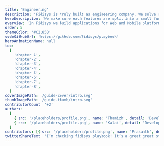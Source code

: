 ```yaml
---
title: 'Engineering'
description: 'Fidisys is truly built as engineering company. We solve real problems.'
heroDescription: 'We make sure each features are split into a small functionality statements called user stories. Each development team will implement the user stories every week. We will demo the features developed to the stakeholders at the end of each sprint. Following this ensures we are in Agile track.'
overview: 'In Fidisys we build applications for Web and Mobile platforms. Every application is updated with new features in each sprint cycle. Here we are mentioning the best approach we know for developing the web and mobile applications ranging from start-ups to large enterprises.'
order: 5
themeColor: '#C2185B'
codeGithubUrl: 'https://github.com/fidisys/playbook'
heroAnimationName: null
toc:
  [
    'chapter-1',
    'chapter-2',
    'chapter-3',
    'chapter-4',
    'chapter-5',
    'chapter-6',
    'chapter-7',
    'chapter-8',
  ]
coverImagePath: '/guide-cover/intro.svg'
thumbImagePath: '/guide-thumb/intro.svg'
contributorCount: '+2'
authors:
  [
    { src: '/placeholders/profile.png', name: 'Thamizh', detail: 'Developer' },
    { src: '/placeholders/profile.png', name: 'Kalai', detail: 'Developer' },
  ]
contributors: [{ src: '/placeholders/profile.png', name: 'Prasanth', detail: 'Developer' }]
twitterShareText: 'I’m checking fidisys playbook! It’s a great great strategical idea for all startups.'
---
```


<!--
<h2>What you'll build</h2>

<div class="badge-box">
  <div class="badge">
    <!-- <img src="/frameworks/logo-react.svg">
    Tag 1
  </div>

  <div class="badge">
    <!-- <img src="/frameworks/logo-vue.svg">
    Tag 2
  </div>

  <div class="badge">
    <!-- <img src="/frameworks/logo-angular.svg">
    Tag 3
  </div>
</div>

![Taskbox UI](/placeholders/banner.png)

✍️Coming soon: Please watch this space for more updates from our team. Thanks for the patience!.

📖 Each chapter is linked to a working commit to help you stay in sync.
-->
